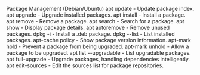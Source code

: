 Package Management (Debian/Ubuntu)
apt update - Update package index.
apt upgrade - Upgrade installed packages.
apt install - Install a package.
apt remove - Remove a package.
apt search - Search for a package.
apt show - Display package details.
apt autoremove - Remove unused packages.
dpkg -i - Install a .deb package.
dpkg --list - List installed packages.
apt-cache policy - Show package version information.
apt-mark hold - Prevent a package from being upgraded.
apt-mark unhold - Allow a package to be upgraded.
apt list --upgradable - List upgradable packages.
apt full-upgrade - Upgrade packages, handling dependencies intelligently.
apt edit-sources - Edit the sources list for package repositories.